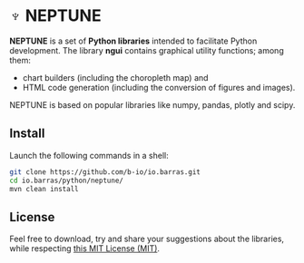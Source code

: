 # ♆ NEPTUNE

**NEPTUNE** is a set of **Python libraries** intended to facilitate Python development.
The library **ngui** contains graphical utility functions; among them:

* chart builders (including the choropleth map) and
* HTML code generation (including the conversion of figures and images).

NEPTUNE is based on popular libraries like numpy, pandas, plotly and scipy.

## Install

Launch the following commands in a shell:

~~~bash
git clone https://github.com/b-io/io.barras.git
cd io.barras/python/neptune/
mvn clean install
~~~

## License

Feel free to download, try and share your suggestions about the libraries,
while respecting [this MIT License (MIT)][license].

[license]: <LICENSE>
